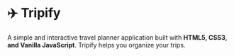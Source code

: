 # ✈️ Tripify

A simple and interactive travel planner application built with **HTML5, CSS3, and Vanilla JavaScript**. Tripify helps you organize your trips.
